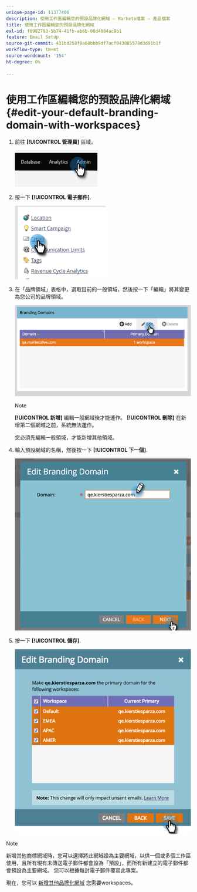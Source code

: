 ```yaml
---
unique-page-id: 11377406
description: 使用工作區編輯您的預設品牌化網域 — Marketo檔案 — 產品檔案
title: 使用工作區編輯您的預設品牌化網域
exl-id: f0982793-5b74-41fb-ab6b-08d4084ac9b1
feature: Email Setup
source-git-commit: 431bd258f9a68bbb9df7acf043085578d3d91b1f
workflow-type: tm+mt
source-wordcount: '154'
ht-degree: 0%

---
```


# 使用工作區編輯您的預設品牌化網域 {#edit-your-default-branding-domain-with-workspaces}

1. 前往 **[!UICONTROL 管理員]** 區域。

   ![](assets/edit-your-default-branding-domain-with-workspaces-1.png)

1. 按一下 **[!UICONTROL 電子郵件]**.

   ![](assets/edit-your-default-branding-domain-with-workspaces-2.png)

1. 在「品牌領域」表格中，選取目前的一般領域，然後按一下「編輯」將其變更為您公司的品牌領域。

   ![](assets/edit-your-default-branding-domain-with-workspaces-3.png)

   >[!NOTE]
   >
   >**[!UICONTROL 新增]** 編輯一般網域後才能運作。 **[!UICONTROL 刪除]** 在新增第二個網域之前，系統無法運作。
   >
   >您必須先編輯一般領域，才能新增其他領域。

1. 輸入預設網域的名稱，然後按一下 **[!UICONTROL 下一個]**.

   ![](assets/edit-your-default-branding-domain-with-workspaces-4.png)

1. 按一下 **[!UICONTROL 儲存]**.

   ![](assets/edit-your-default-branding-domain-with-workspaces-5.png)

>[!NOTE]
>
>新增其他商標網域時，您可以選擇將此網域設為主要網域，以供一個或多個工作區使用，且所有現有未傳送電子郵件都會設為「預設」，而所有新建立的電子郵件都會預設為主要網域。 您可以根據每封電子郵件覆寫此專案。

現在，您可以 [新增其他品牌化網域](/help/marketo/product-docs/administration/email-setup/add-multiple-branding-domains/add-an-additional-branding-domain-with-workspaces.md) 您需要workspaces。
